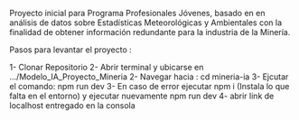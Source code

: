 Proyecto inicial para Programa Profesionales Jóvenes, basado en en análisis de datos sobre Estadísticas Meteorológicas y Ambientales con la finalidad de obtener información redundante para la industria de la Minería.

Pasos para levantar el proyecto :

1- Clonar Repositorio
2- Abrir terminal y ubicarse en .../Modelo_IA_Proyecto_Mineria
2- Navegar hacia : cd mineria-ia
3- Ejcutar el comando: npm run dev
3- En caso de error ejecutar npm i (Instala lo que falta en el entorno) y ejecutar nuevamente npm run dev
4- abrir link de localhost entregado en la consola
